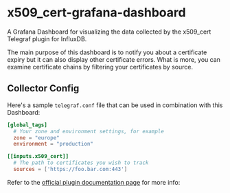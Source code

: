 # x509_cert-grafana-dashboard

A Grafana Dashboard for visualizing the data collected by the x509_cert Telegraf plugin for InfluxDB.

The main purpose of this dashboard is to notify you about a certificate expiry but it can also display other certificate errors.
What is more, you can examine certificate chains by filtering your certificates by source.

## Collector Config

Here's a sample `telegraf.conf` file that can be used in combination with this Dashboard:
```toml
[global_tags]
  # Your zone and environment settings, for example
  zone = "europe"
  environment = "production"

[[inputs.x509_cert]]
  # The path to certificates you wish to track
  sources = ['https://foo.bar.com:443']
```

Refer to the [official plugin documentation page](https://github.com/influxdata/telegraf/tree/master/plugins/inputs/x509_cert) for more info:
